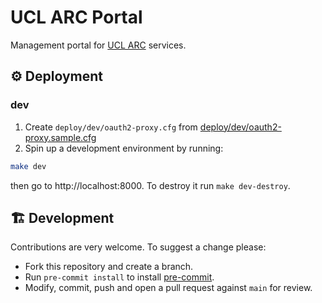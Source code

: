 # UCL ARC Portal

Management portal for [UCL ARC](https://www.ucl.ac.uk/advanced-research-computing/)
services.

## ⚙️ Deployment

### dev

1. Create `deploy/dev/oauth2-proxy.cfg` from [deploy/dev/oauth2-proxy.sample.cfg](./deploy/dev/oauth2-proxy.sample.cfg)
1. Spin up a development environment by running:

```bash
make dev
```

then go to http://localhost:8000. To destroy it run `make dev-destroy`.

## 🏗️ Development

Contributions are very welcome. To suggest a change please:

- Fork this repository and create a branch.
- Run `pre-commit install` to install [pre-commit](https://pre-commit.com/).
- Modify, commit, push and open a pull request against `main` for review.
